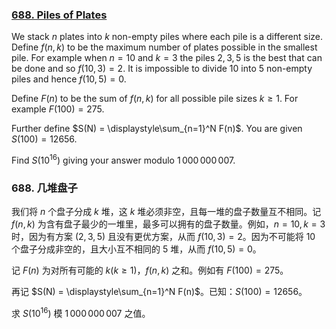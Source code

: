 ### [688. Piles of Plates](https://projecteuler.net/problem=688)

We stack $n$ plates into $k$ non-empty piles where each pile is a different size. Define $f(n,k)$ to be the maximum number of plates possible in the smallest pile. For example when $n = 10$ and $k = 3$ the piles $2,3,5$ is the best that can be done and so $f(10,3) = 2$. It is impossible to divide 10 into 5 non-empty piles and hence $f(10,5) = 0$. 

Define $F(n)$ to be the sum of $f(n,k)$ for all possible pile sizes $k\ge 1$. For example $F(100) = 275$. 

Further define $S(N) = \displaystyle\sum_{n=1}^N F(n)$. You are given $S(100) = 12656$. 

Find $S(10^{16})$ giving your answer modulo $1\,000\,000\,007$. 

### 688. 几堆盘子

我们将 $n$ 个盘子分成 $k$ 堆，这 $k$ 堆必须非空，且每一堆的盘子数量互不相同。记 $f(n,k)$ 为含有盘子最少的一堆里，最多可以拥有的盘子数量。例如，$n = 10, k = 3$ 时，因为有方案 $(2,3,5)$ 且没有更优方案，从而 $f(10, 3)=2$。因为不可能将 10 个盘子分成非空的，且大小互不相同的 5 堆，从而 $f(10,5) = 0$。

记 $F(n)$ 为对所有可能的 $k (k \geq 1)$，$f(n,k)$ 之和。例如有 $F(100) = 275$。

再记 $S(N) = \displaystyle\sum_{n=1}^N F(n)$。已知：$S(100) = 12656$。

求 $S(10^{16})$ 模 $1\,000\,000\,007$ 之值。 

